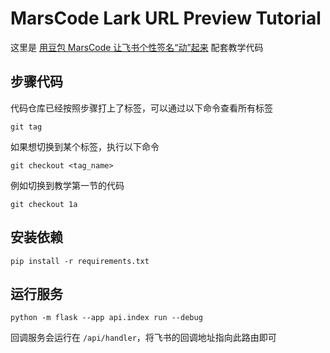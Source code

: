# MarsCode Lark URL Preview Tutorial

这里是 [用豆包 MarsCode 让飞书个性签名“动”起来](https://www.feishu.cn/community/article/event?id=%25E7%2594%25A8%25E8%25B1%2586%25E5%258C%2585%2520Marscode%2520%25EF%25BC%258C%25E8%25AE%25A9%25E9%25A3%259E%25E4%25B9%25A6%25E4%25B8%25AA%25E6%2580%25A7%25E7%25AD%25BE%25E5%2590%258D%25E2%2580%259C%25E5%258A%25A8%25E2%2580%259D%25E8%25B5%25B7%25E6%259D%25A5) 配套教学代码


## 步骤代码

代码仓库已经按照步骤打上了标签，可以通过以下命令查看所有标签

```
git tag
```

如果想切换到某个标签，执行以下命令

```
git checkout <tag_name>
```

例如切换到教学第一节的代码

```
git checkout 1a
```

## 安装依赖

```shell
pip install -r requirements.txt
```

## 运行服务

```shell   
python -m flask --app api.index run --debug
```

回调服务会运行在 `/api/handler`，将飞书的回调地址指向此路由即可
